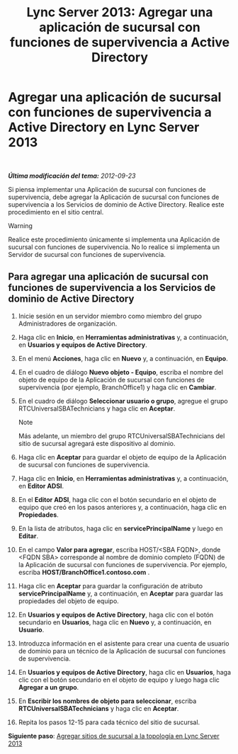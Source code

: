 ﻿---
title: 'Lync Server 2013: Agregar una aplicación de sucursal con funciones de supervivencia a Active Directory'
TOCTitle: Agregar una aplicación de sucursal con funciones de supervivencia a Active Directory
ms:assetid: 3e63507c-d60b-40ec-8bbe-586b1d707c3e
ms:mtpsurl: https://technet.microsoft.com/es-es/library/Gg425906(v=OCS.15)
ms:contentKeyID: 48275018
ms.date: 01/07/2017
mtps_version: v=OCS.15
ms.translationtype: HT
---

# Agregar una aplicación de sucursal con funciones de supervivencia a Active Directory en Lync Server 2013

 

_**Última modificación del tema:** 2012-09-23_

Si piensa implementar una Aplicación de sucursal con funciones de supervivencia, debe agregar la Aplicación de sucursal con funciones de supervivencia a los Servicios de dominio de Active Directory. Realice este procedimiento en el sitio central.

> [!WARNING]  
> Realice este procedimiento únicamente si implementa una Aplicación de sucursal con funciones de supervivencia. No lo realice si implementa un Servidor de sucursal con funciones de supervivencia.



## Para agregar una aplicación de sucursal con funciones de supervivencia a los Servicios de dominio de Active Directory

1.  Inicie sesión en un servidor miembro como miembro del grupo Administradores de organización.

2.  Haga clic en **Inicio**, en **Herramientas administrativas** y, a continuación, en **Usuarios y equipos de Active Directory**.

3.  En el menú **Acciones**, haga clic en **Nuevo** y, a continuación, en **Equipo**.

4.  En el cuadro de diálogo **Nuevo objeto - Equipo**, escriba el nombre del objeto de equipo de la Aplicación de sucursal con funciones de supervivencia (por ejemplo, BranchOffice1) y haga clic en **Cambiar**.

5.  En el cuadro de diálogo **Seleccionar usuario o grupo**, agregue el grupo RTCUniversalSBATechnicians y haga clic en **Aceptar**.
    

    > [!NOTE]
    > Más adelante, un miembro del grupo RTCUniversalSBATechnicians del sitio de sucursal agregará este dispositivo al dominio.



6.  Haga clic en **Aceptar** para guardar el objeto de equipo de la Aplicación de sucursal con funciones de supervivencia.

7.  Haga clic en **Inicio**, en **Herramientas administrativas** y, a continuación, en **Editor ADSI**.

8.  En el **Editor ADSI**, haga clic con el botón secundario en el objeto de equipo que creó en los pasos anteriores y, a continuación, haga clic en **Propiedades**.

9.  En la lista de atributos, haga clic en **servicePrincipalName** y luego en **Editar**.

10. En el campo **Valor para agregar**, escriba HOST/\<SBA FQDN\>, donde \<FQDN SBA\> corresponde al nombre de dominio completo (FQDN) de la Aplicación de sucursal con funciones de supervivencia. Por ejemplo, escriba **HOST/BranchOffice1.contoso.com** .

11. Haga clic en **Aceptar** para guardar la configuración de atributo **servicePrincipalName** y, a continuación, en **Aceptar** para guardar las propiedades del objeto de equipo.

12. En **Usuarios y equipos de Active Directory**, haga clic con el botón secundario en **Usuarios**, haga clic en **Nuevo** y, a continuación, en **Usuario**.

13. Introduzca información en el asistente para crear una cuenta de usuario de dominio para un técnico de la Aplicación de sucursal con funciones de supervivencia.

14. En **Usuarios y equipos de Active Directory**, haga clic en **Usuarios**, haga clic con el botón secundario en el objeto de equipo y luego haga clic **Agregar a un grupo**.

15. En **Escribir los nombres de objeto para seleccionar**, escriba **RTCUniversalSBATechnicians** y haga clic en **Aceptar**.

16. Repita los pasos 12-15 para cada técnico del sitio de sucursal.

**Siguiente paso**: [Agregar sitios de sucursal a la topología en Lync Server 2013](lync-server-2013-add-branch-sites-to-your-topology.md)


